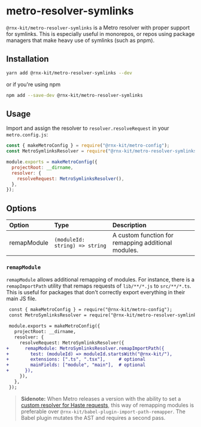 # metro-resolver-symlinks

`@rnx-kit/metro-resolver-symlinks` is a Metro resolver with proper support for
symlinks. This is especially useful in monorepos, or repos using package
managers that make heavy use of symlinks (such as pnpm).

## Installation

```sh
yarn add @rnx-kit/metro-resolver-symlinks --dev
```

or if you're using npm

```sh
npm add --save-dev @rnx-kit/metro-resolver-symlinks
```

## Usage

Import and assign the resolver to `resolver.resolveRequest` in your
`metro.config.js`:

```js
const { makeMetroConfig } = require("@rnx-kit/metro-config");
const MetroSymlinksResolver = require("@rnx-kit/metro-resolver-symlinks");

module.exports = makeMetroConfig({
  projectRoot: __dirname,
  resolver: {
    resolveRequest: MetroSymlinksResolver(),
  },
});
```

## Options

| Option      | Type                           | Description                                         |
| :---------- | :----------------------------- | :-------------------------------------------------- |
| remapModule | `(moduleId: string) => string` | A custom function for remapping additional modules. |

### `remapModule`

`remapModule` allows additional remapping of modules. For instance, there is a
`remapImportPath` utility that remaps requests of `lib/**/*.js` to
`src/**/*.ts`. This is useful for packages that don't correctly export
everything in their main JS file.

```diff
 const { makeMetroConfig } = require("@rnx-kit/metro-config");
 const MetroSymlinksResolver = require("@rnx-kit/metro-resolver-symlinks");

 module.exports = makeMetroConfig({
   projectRoot: __dirname,
   resolver: {
     resolveRequest: MetroSymlinksResolver({
+      remapModule: MetroSymlinksResolver.remapImportPath({
+        test: (moduleId) => moduleId.startsWith("@rnx-kit/"),
+        extensions: [".ts", ".tsx"],     # optional
+        mainFields: ["module", "main"],  # optional
+      }),
     }),
   },
 });
```

> **Sidenote:** When Metro releases a version with the ability to set a
> [custom resolver for Haste requests](https://github.com/facebook/metro/commit/96fb6e904e1660b37f4d1f5353ca1e5477c4afbf),
> this way of remapping modules is preferable over
> `@rnx-kit/babel-plugin-import-path-remapper`. The Babel plugin mutates the AST
> and requires a second pass.
